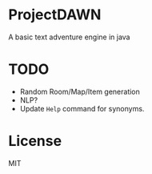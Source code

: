 ProjectDAWN
===========

A basic text adventure engine in java

TODO
====

- Random Room/Map/Item generation
- NLP?
- Update `Help` command for synonyms.

License
=======

MIT
